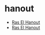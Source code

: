 # hanout

 * [Ras El Hanout](../../index/r/ras-el-hanout-367771.json)
 * [Ras El Hanout](../../index/r/ras-el-hanout.json)
